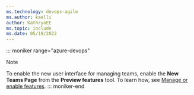 ```yaml
---
ms.technology: devops-agile
ms.author: kaelli
author: KathrynEE
ms.topic: include
ms.date: 05/19/2022
---
```



::: moniker range="azure-devops"
> [!NOTE]   
> To enable the new user interface for managing teams, enable the **New Teams Page** from the **Preview features** tool. To learn how, see [Manage or enable features](../project/navigation/preview-features.md).
::: moniker-end